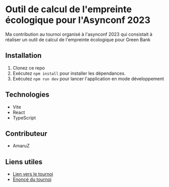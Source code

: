 # Outil de calcul de l'empreinte écologique pour l'Asynconf 2023

Ma contribution au tournoi organisé à l'asynconf 2023 qui consistait à réaliser un outil de calcul de l'empreinte écologique pour Green Bank

## Installation

1. Clonez ce repo
2. Exécutez `npm install` pour installer les dépendances.
3. Exécutez `npm run dev` pour lancer l'application en mode développement

## Technologies

-   Vite
-   React
-   TypeScript

## Contributeur

-   AmaruZ

## Liens utiles

-   [Lien vers le tournoi](https://asynconf.fr/#tournament)
-   [Enoncé du tournoi](https://asynconf.fr/docs/sujet_tournoi.pdf)
